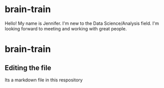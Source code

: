 # brain-train
Hello! My name is Jennifer. I'm new to the Data Science/Analysis field. I'm looking forward to meeting and working with great people.  

# brain-train

## Editing the file

Its a markdown file in this respository 

